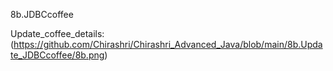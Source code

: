 8b.JDBCcoffee

Update_coffee_details:(https://github.com/Chirashri/Chirashri_Advanced_Java/blob/main/8b.Update_JDBCcoffee/8b.png) 
